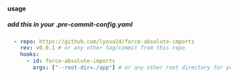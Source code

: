 #### usage
##### add this in your .pre-commit-config.yaml
```yaml
  - repo: https://github.com/lyova24/force-absolute-imports
    rev: v0.0.1 # or any other tag/commit from this repo
    hooks:
      - id: force-absolute-imports
        args: ["--root-dir=./app"] # or any other root directory for your imports
```